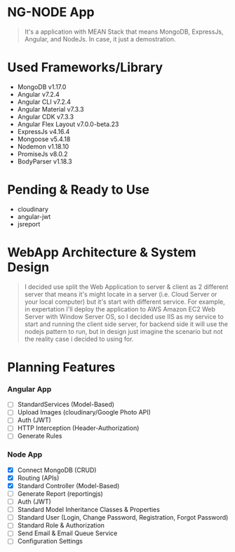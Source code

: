 # NG-NODE App
> It's a application with MEAN Stack that means MongoDB, ExpressJs, Angular, and NodeJs. In case, it just a demostration.

# Used Frameworks/Library
- MongoDB v1.17.0
- Angular v7.2.4
- Angular CLI v7.2.4
- Angular Material v7.3.3
- Angular CDK v7.3.3
- Angular Flex Layout v7.0.0-beta.23
- ExpressJs v4.16.4
- Mongoose v5.4.18
- Nodemon v1.18.10
- PromiseJs v8.0.2
- BodyParser v1.18.3

# Pending & Ready to Use
- cloudinary
- angular-jwt
- jsreport

# WebApp Architecture & System Design
> I decided use split the Web Application to server & client as 2 different server that means it's might locate in a server (i.e. Cloud Server or your local computer) but it's start with different service. For example, in expertation I'll deploy the application to AWS Amazon EC2 Web Server with Window Server OS, so I decided use IIS as my service to start and running the client side server, for backend side it will use the nodejs pattern to run, but in design just imagine the scenario but not the reality case i decided to using for.

# Planning Features
### Angular App
- [ ] StandardServices (Model-Based)
- [ ] Upload Images (cloudinary/Google Photo API)
- [ ] Auth (JWT)
- [ ] HTTP Interception (Header-Authorization)
- [ ] Generate Rules

### Node App
- [x] Connect MongoDB (CRUD)
- [x] Routing (APIs)
- [x] Standard Controller (Model-Based)
- [ ] Generate Report (reportingjs)
- [ ] Auth (JWT)
- [ ] Standard Model Inheritance Classes & Properties
- [ ] Standard User (Login, Change Password, Registration, Forgot Password)
- [ ] Standard Role & Authorization
- [ ] Send Email & Email Queue Service
- [ ] Configuration Settings
